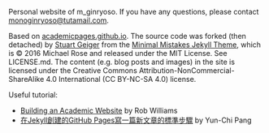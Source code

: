Personal website of m_ginryoso. If you have any questions, please contact monoginryoso@tutamail.com.

Based on [academicpages.github.io](https://github.com/academicpages/academicpages.github.io). The source code was forked (then detached) by [Stuart Geiger](https://github.com/staeiou) from the [Minimal Mistakes Jekyll Theme](https://mmistakes.github.io/minimal-mistakes/), which is © 2016 Michael Rose and released under the MIT License. See LICENSE.md. The content (e.g. blog posts and images) in the site is licensed under the Creative Commons Attribution-NonCommercial-ShareAlike 4.0 International (CC BY-NC-SA 4.0) license.

Useful tutorial:
- [Building an Academic Website](https://jayrobwilliams.com/posts/2020/06/academic-website/) by Rob Williams
- [在Jekyll創建的GitHub Pages寫一篇新文章的標準步驟](https://yunchipang.github.io/sop-of-creating-a-new-post.html) by Yun-Chi Pang
